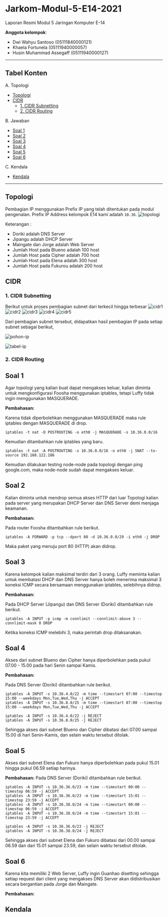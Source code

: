 # Jarkom-Modul-5-E14-2021

Laporan Resmi Modul 5 Jaringan Komputer E-14

**Anggota kelompok**:

- Dwi Wahyu Santoso (05111840000121)
- Khaela Fortunela (05111940000057)
- Husin Muhammad Assegaff (05111940000127)

---

## Tabel Konten

A. Topologi

- [Topologi](#topologi)
- [CIDR](#c-cidr-pada-gns3)
  - [1. CIDR Subnetting](#1-cidr-subnetting)
  - [2. CIDR Routing](#2-cidr-routing)

B. Jawaban

- [Soal 1](#soal-1)
- [Soal 2](#soal-2)
- [Soal 3](#soal-3)
- [Soal 4](#soal-4)
- [Soal 5](#soal-5)
- [Soal 6](#soal-6)

C. Kendala

- [Kendala](#kendala)

---

## Topologi

Pembagian IP menggunakan Prefix IP yang telah ditentukan pada modul pengenalan. Prefix IP Address kelompok E14 kami adalah `10.36`.
![topologi](img/topologi.png)

Keterangan :

- Doriki adalah DNS Server
- Jipangu adalah DHCP Server
- Maingate dan Jorge adalah Web Server
- Jumlah Host pada Blueno adalah 100 host
- Jumlah Host pada Cipher adalah 700 host
- Jumlah Host pada Elena adalah 300 host
- Jumlah Host pada Fukurou adalah 200 host

## CIDR

### 1. CIDR Subnetting

Berikut untuk proses pembagian subnet dari terkecil hingga terbesar
![cidr1](img/cidr1.png)
![cidr2](img/cidr2.png)
![cidr3](img/cidr3.png)
![cidr4](img/cidr4.png)
![cidr5](img/cidr5.png)

Dari pembagian subnet tersebut, didapatkan hasil pembagian IP pada setiap subnet sebagai berikut,

![pohon-ip](img/pohon-ip.png)

![tabel-ip](img/tabel-ip.png)

### 2. CIDR Routing

## Soal 1

Agar topologi yang kalian buat dapat mengakses keluar, kalian diminta untuk mengkonfigurasi Foosha menggunakan iptables, tetapi Luffy tidak ingin menggunakan MASQUERADE.

**Pembahasan:**

Karena tidak diperbolehkan menggunakan MASQUERADE maka rule iptables dengan MASQUERADE di drop.

```
iptables -t nat -D POSTROUTING -o eth0 -j MASQUERADE -s 10.36.0.0/16
```

Kemudian ditambahkan rule iptables yang baru.

```
iptables -t nat -A POSTROUTING -s 10.36.0.0/16 -o eth0 -j SNAT --to-source 192.168.122.186
```

Kemudian dilakukan testing node-node pada topologi dengan ping google.com, maka node-node sudah dapat mengakses keluar.

## Soal 2

Kalian diminta untuk mendrop semua akses HTTP dari luar Topologi kalian pada server yang merupakan DHCP Server dan DNS Server demi menjaga keamanan.

**Pembahasan:**

Pada router Foosha ditambahkan rule berikut.

```
iptables -A FORWARD -p tcp --dport 80 -d 10.36.0.0/29 -i eth0 -j DROP
```

Maka paket yang menuju port 80 (HTTP) akan didrop.

## Soal 3

Karena kelompok kalian maksimal terdiri dari 3 orang. Luffy meminta kalian untuk membatasi DHCP dan DNS Server hanya boleh menerima maksimal 3 koneksi ICMP secara bersamaan menggunakan iptables, selebihnya didrop.

**Pembahasan:**

Pada DHCP Server (Jipangu) dan DNS Server (Doriki) ditambahkan rule berikut.

```
iptables -A INPUT -p icmp -m connlimit --connlimit-above 3 --connlimit-mask 0 DROP
```

Ketika koneksi ICMP melebihi 3, maka perintah drop dilaksanakan.

## Soal 4

Akses dari subnet Blueno dan Cipher hanya diperbolehkan pada pukul 07.00 - 15.00 pada hari Senin sampai Kamis.

**Pembahasan:**

Pada DNS Server (Doriki) ditambahkan rule berikut.

```
iptables -A INPUT -s 10.36.4.0/22 -m time --timestart 07:00 --timestop 15:00 --weekdays Mon,Tue,Wed,Thu -j ACCEPT
iptables -A INPUT -s 10.36.8.0/25 -m time --timestart 07:00 --timestop 15:00 --weekdays Mon,Tue,Wed,Thu -j ACCEPT

iptables -A INPUT -s 10.36.4.0/22 -j REJECT
iptables -A INPUT -s 10.36.8.0/25 -j REJECT
```

Sehingga akses dari subnet Blueno dan Cipher dibatasi dari 07.00 sampai 15.00 di hari Senin-Kamis, dan selain waktu tersebut ditolak.

## Soal 5

Akses dari subnet Elena dan Fukuro hanya diperbolehkan pada pukul 15.01 hingga pukul 06.59 setiap harinya.

**Pembahasan:**
Pada DNS Server (Doriki) ditambahkan rule berikut.

```
iptables -A INPUT -s 10.36.36.0/23 -m time --timestart 00:00 --timestop 06:59 -j ACCEPT
iptables -A INPUT -s 10.36.36.0/23 -m time --timestart 15:01 --timestop 23:59 -j ACCEPT
iptables -A INPUT -s 10.36.38.0/24 -m time --timestart 00:00 --timestop 06:59 -j ACCEPT
iptables -A INPUT -s 10.36.38.0/24 -m time --timestart 15:01 --timestop 23:59 -j ACCEPT

iptables -A INPUT -s 10.36.36.0/23 -j REJECT
iptables -A INPUT -s 10.36.38.0/24 -j REJECT
```

Sehingga akses dari subnet Elena dan Fukuro dibatasi dari 00.00 sampai 06.59 dan dari 15.01 sampai 23.59, dan selain waktu tersebut ditolak.

## Soal 6

Karena kita memiliki 2 Web Server, Luffy ingin Guanhao disetting sehingga setiap request dari client yang mengakses DNS Server akan didistribusikan secara bergantian pada Jorge dan Maingate.

**Pembahasan:**

## Kendala

